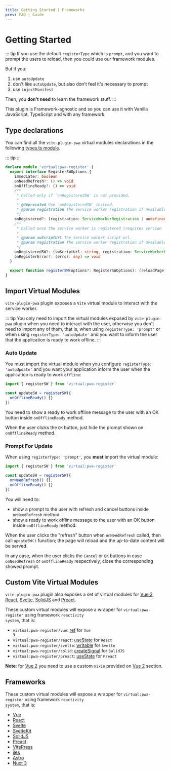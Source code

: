 ```yaml
---
title: Getting Started | Frameworks
prev: FAQ | Guide
---
```


# Getting Started

::: tip
If you use the default `registerType` which is `prompt`, and you want to prompt the users to reload, then you could use our framework modules.

But if you:
1. use `autoUpdate`
2. don't like `autoUpdate`, but also don't feel it's necessary to prompt
3. use `injectManifest`

Then, you **don't need** to learn the framework stuff.
:::

This plugin is Framework-agnostic and so you can use it with Vanilla JavaScript, TypeScript and with any framework.

## Type declarations

You can find all the `vite-plugin-pwa` virtual modules declarations in the following [types.ts module](https://github.com/antfu/vite-plugin-pwa/blob/main/client.d.ts).

::: tip
<TypeScriptError2307 />
:::

```ts
declare module 'virtual:pwa-register' {
  export interface RegisterSWOptions {
    immediate?: boolean
    onNeedRefresh?: () => void
    onOfflineReady?: () => void
    /**
     * Called only if `onRegisteredSW` is not provided.
     *
     * @deprecated Use `onRegisteredSW` instead.
     * @param registration The service worker registration if available.
     */
    onRegistered?: (registration: ServiceWorkerRegistration | undefined) => void
    /**
     * Called once the service worker is registered (requires version `0.12.8+`).
     *
     * @param swScriptUrl The service worker script url.
     * @param registration The service worker registration if available.
     */
    onRegisteredSW?: (swScriptUrl: string, registration: ServiceWorkerRegistration | undefined) => void
    onRegisterError?: (error: any) => void
  }

  export function registerSW(options?: RegisterSWOptions): (reloadPage?: boolean) => Promise<void>
}
```

## Import Virtual Modules

`vite-plugin-pwa` plugin exposes a `Vite` virtual module to interact with the service worker.

::: tip
You only need to import the virtual modules exposed by `vite-plugin-pwa` plugin when you need to interact with the user, otherwise you don't need to import any of them, that is, when using `registerType: 'prompt'` or when using `registerType: 'autoUpdate'` and you want to inform the user that the application is ready to work offline.
:::

### Auto Update

You must import the virtual module when you configure `registerType: 'autoUpdate'` and you want your application inform the user when the application is ready to work `offline`:

```ts
import { registerSW } from 'virtual:pwa-register'

const updateSW = registerSW({
  onOfflineReady() {}
})
```

You need to show a ready to work offline message to the user with an OK button inside `onOfflineReady` method.

When the user clicks the `OK` button, just hide the prompt shown on `onOfflineReady` method.

### Prompt For Update

When using `registerType: 'prompt'`, you **must** import the virtual module:

```ts
import { registerSW } from 'virtual:pwa-register'

const updateSW = registerSW({
  onNeedRefresh() {},
  onOfflineReady() {}
})
```

You will need to:
- show a prompt to the user with refresh and cancel buttons inside `onNeedRefresh` method.
- show a ready to work offline message to the user with an OK button inside `onOfflineReady` method.

When the user clicks the "refresh" button when `onNeedRefresh` called, then call `updateSW()` function; the page will reload and the up-to-date content will be served.

In any case, when the user clicks the `Cancel` or `OK` buttons in case `onNeedRefresh` or `onOfflineReady` respectively, close the corresponding showed prompt.

## Custom Vite Virtual Modules

`vite-plugin-pwa` plugin also exposes a set of virtual modules for [Vue 3](https://v3.vuejs.org/), [React](https://reactjs.org/), [Svelte](https://svelte.dev/docs), [SolidJS](https://www.solidjs.com/) and [Preact](https://preactjs.com/).  

These custom virtual modules will expose a wrapper for  <code>virtual:pwa-register</code> using framework <code>reactivity system</code>, that is:
- <code>virtual:pwa-register/vue</code>: [ref](https://v3.vuejs.org/api/refs-api.html#ref) for <code>Vue 3</code>
- <code>virtual:pwa-register/react</code>: [useState](https://reactjs.org/docs/hooks-reference.html#usestate) for <code>React</code>
- <code>virtual:pwa-register/svelte</code>: [writable](https://svelte.dev/docs#writable) for <code>Svelte</code>
- <code>virtual:pwa-register/solid</code>: [createSignal](https://www.solidjs.com/docs/latest/api#createsignal) for <code>SolidJS</code>
- <code>virtual:pwa-register/preact</code>: [useState](https://preactjs.com/guide/v10/hooks#usestate) for <code>Preact</code>

**Note**: for [Vue 2](https://vuejs.org/) you need to use a custom `mixin` provided on [Vue 2](/frameworks/vue#vue-2) section.

## Frameworks

These custom virtual modules will expose a wrapper for <code>virtual:pwa-register</code> using framework <code>reactivity system</code>, that is:
- [Vue](/frameworks/vue)
- [React](/frameworks/react)
- [Svelte](/frameworks/svelte)
- [SvelteKit](/frameworks/sveltekit)
- [SolidJS](/frameworks/solidjs)
- [Preact](/frameworks/preact)
- [VitePress](/frameworks/vitepress)
- [îles](/frameworks/iles)
- [Astro](/frameworks/astro)
- [Nuxt 3](/frameworks/nuxt)
